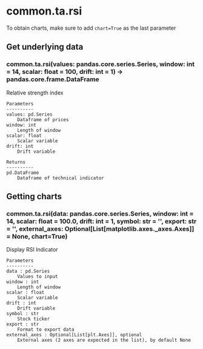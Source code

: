 # common.ta.rsi

To obtain charts, make sure to add `chart=True` as the last parameter

## Get underlying data 
### common.ta.rsi(values: pandas.core.series.Series, window: int = 14, scalar: float = 100, drift: int = 1) -> pandas.core.frame.DataFrame

Relative strength index

    Parameters
    ----------
    values: pd.Series
        Dataframe of prices
    window: int
        Length of window
    scalar: float
        Scalar variable
    drift: int
        Drift variable

    Returns
    ----------
    pd.DataFrame
        Dataframe of technical indicator

## Getting charts 
### common.ta.rsi(data: pandas.core.series.Series, window: int = 14, scalar: float = 100.0, drift: int = 1, symbol: str = '', export: str = '', external_axes: Optional[List[matplotlib.axes._axes.Axes]] = None, chart=True)

Display RSI Indicator

    Parameters
    ----------
    data : pd.Series
        Values to input
    window : int
        Length of window
    scalar : float
        Scalar variable
    drift : int
        Drift variable
    symbol : str
        Stock ticker
    export : str
        Format to export data
    external_axes : Optional[List[plt.Axes]], optional
        External axes (2 axes are expected in the list), by default None
